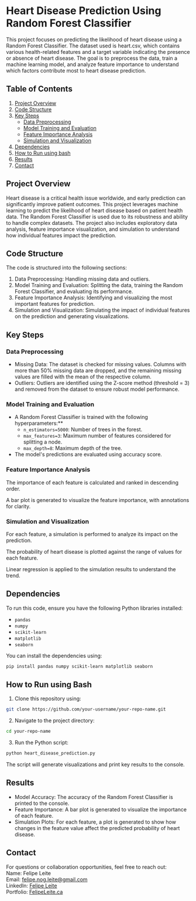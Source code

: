 # Heart Disease Prediction Using Random Forest Classifier
This project focuses on predicting the likelihood of heart disease using a Random Forest Classifier. The dataset used is heart.csv, which contains various health-related features and a target variable indicating the presence or absence of heart disease. The goal is to preprocess the data, train a machine learning model, and analyze feature importance to understand which factors contribute most to heart disease prediction.

## Table of Contents
1. [Project Overview](#project-overview)
2. [Code Structure](#code-structure)
3. [Key Steps](#key-steps)
    - [Data Preprocessing](#data-preprocessing)
    - [Model Training and Evaluation](#model-training-and-evaluation)
    - [Feature Importance Analysis](#feature-importance-analysis)
    - [Simulation and Visualization](#simulation-and-visualization)
5. [Dependencies](#Dependencies)
6. [How to Run using bash](#how-to-run-using-bash)
7. [Results](#results)
8. [Contact](#contact)

## Project Overview
Heart disease is a critical health issue worldwide, and early prediction can significantly improve patient outcomes. This project leverages machine learning to predict the likelihood of heart disease based on patient health data. The Random Forest Classifier is used due to its robustness and ability to handle complex datasets. The project also includes exploratory data analysis, feature importance visualization, and simulation to understand how individual features impact the prediction.

## Code Structure
The code is structured into the following sections:
1. Data Preprocessing: Handling missing data and outliers.
2. Model Training and Evaluation: Splitting the data, training the Random Forest Classifier, and evaluating its performance.
3. Feature Importance Analysis: Identifying and visualizing the most important features for prediction.
4. Simulation and Visualization: Simulating the impact of individual features on the prediction and generating visualizations.

## Key Steps
### Data Preprocessing
- Missing Data: The dataset is checked for missing values. Columns with more than 50% missing data are dropped, and the remaining missing values are filled with the mean of the respective column.
- Outliers: Outliers are identified using the Z-score method (threshold = 3) and removed from the dataset to ensure robust model performance.

### Model Training and Evaluation
- A Random Forest Classifier is trained with the following hyperparameters:**
  * `n_estimators=5000`: Number of trees in the forest.
  * `max_features=3`: Maximum number of features considered for splitting a node.
  * `max_depth=8`: Maximum depth of the tree.
- The model's predictions are evaluated using accuracy score.

### Feature Importance Analysis
The importance of each feature is calculated and ranked in descending order.

A bar plot is generated to visualize the feature importance, with annotations for clarity.

### Simulation and Visualization
For each feature, a simulation is performed to analyze its impact on the prediction.

The probability of heart disease is plotted against the range of values for each feature.

Linear regression is applied to the simulation results to understand the trend.

## Dependencies
To run this code, ensure you have the following Python libraries installed:

- `pandas`
- `numpy`
- `scikit-learn`
- `matplotlib`
- `seaborn`

You can install the dependencies using:

```bash
pip install pandas numpy scikit-learn matplotlib seaborn
```
## How to Run using Bash
1. Clone this repository using:

```bash
git clone https://github.com/your-username/your-repo-name.git
```
2. Navigate to the project directory:

```bash
cd your-repo-name
```
3. Run the Python script:

```bash
python heart_disease_prediction.py
```
The script will generate visualizations and print key results to the console.

## Results
- Model Accuracy: The accuracy of the Random Forest Classifier is printed to the console.
- Feature Importance: A bar plot is generated to visualize the importance of each feature.
- Simulation Plots: For each feature, a plot is generated to show how changes in the feature value affect the predicted probability of heart disease.

## Contact
For questions or collaboration opportunities, feel free to reach out:  
Name: Felipe Leite  
Email: felipe.nog.leite@gmail.com  
LinkedIn: [Felipe Leite](https://www.linkedin.com/in/felipeleiteds/)  
Portfolio: [FelipeLeite.ca](https://www.felipeleite.ca/)  
